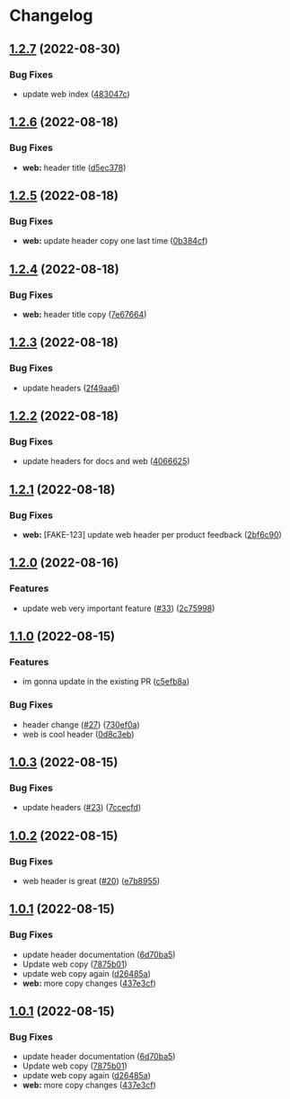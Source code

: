 # Changelog

## [1.2.7](https://github.com/msutkowski/cf-previews-test/compare/web-v1.2.6...web-v1.2.7) (2022-08-30)


### Bug Fixes

* update web index ([483047c](https://github.com/msutkowski/cf-previews-test/commit/483047c5d8dd95c64e30696bdbf2909d55e3a388))

## [1.2.6](https://github.com/msutkowski/cf-previews-test/compare/web-v1.2.5...web-v1.2.6) (2022-08-18)


### Bug Fixes

* **web:** header title ([d5ec378](https://github.com/msutkowski/cf-previews-test/commit/d5ec3787da85518dc58f4b011a818842e4536566))

## [1.2.5](https://github.com/msutkowski/cf-previews-test/compare/web-v1.2.4...web-v1.2.5) (2022-08-18)


### Bug Fixes

* **web:** update header copy one last time ([0b384cf](https://github.com/msutkowski/cf-previews-test/commit/0b384cfe3362ad4ce7d309dcbeaf5012dd9df9d1))

## [1.2.4](https://github.com/msutkowski/cf-previews-test/compare/web-v1.2.3...web-v1.2.4) (2022-08-18)


### Bug Fixes

* **web:** header title copy ([7e67664](https://github.com/msutkowski/cf-previews-test/commit/7e6766464f70c6a432a8193ab94951fa4f7ad00b))

## [1.2.3](https://github.com/msutkowski/cf-previews-test/compare/web-v1.2.2...web-v1.2.3) (2022-08-18)


### Bug Fixes

* update headers ([2f49aa6](https://github.com/msutkowski/cf-previews-test/commit/2f49aa63e142d31c3aa6e7d7fe0491609c7c3c19))

## [1.2.2](https://github.com/msutkowski/cf-previews-test/compare/web-v1.2.1...web-v1.2.2) (2022-08-18)


### Bug Fixes

* update headers for docs and web ([4066625](https://github.com/msutkowski/cf-previews-test/commit/40666258d60622e3627e5d6978135f1498c66cf0))

## [1.2.1](https://github.com/msutkowski/cf-previews-test/compare/web-v1.2.0...web-v1.2.1) (2022-08-18)


### Bug Fixes

* **web:** [FAKE-123] update web header per product feedback ([2bf6c90](https://github.com/msutkowski/cf-previews-test/commit/2bf6c906f3dbb912833d908713f4d07c9b9a13ba))

## [1.2.0](https://github.com/msutkowski/cf-previews-test/compare/web-v1.1.0...web-v1.2.0) (2022-08-16)


### Features

* update web very important feature ([#33](https://github.com/msutkowski/cf-previews-test/issues/33)) ([2c75998](https://github.com/msutkowski/cf-previews-test/commit/2c759985b90af35a6aa34205f7b5b10574265425))

## [1.1.0](https://github.com/msutkowski/cf-previews-test/compare/web-v1.0.3...web-v1.1.0) (2022-08-15)


### Features

* im gonna update in the existing PR ([c5efb8a](https://github.com/msutkowski/cf-previews-test/commit/c5efb8a30c5cc6303505db37d75a4fc32b670280))


### Bug Fixes

* header change ([#27](https://github.com/msutkowski/cf-previews-test/issues/27)) ([730ef0a](https://github.com/msutkowski/cf-previews-test/commit/730ef0a574083abd3748f746075ba9f47a176b42))
* web is cool header ([0d8c3eb](https://github.com/msutkowski/cf-previews-test/commit/0d8c3eb68714063c5ed58c7b96c705a53fac2b03))

## [1.0.3](https://github.com/msutkowski/cf-previews-test/compare/web-v1.0.2...web-v1.0.3) (2022-08-15)


### Bug Fixes

* update headers ([#23](https://github.com/msutkowski/cf-previews-test/issues/23)) ([7ccecfd](https://github.com/msutkowski/cf-previews-test/commit/7ccecfd71ab1d4e9572d9ae5dd76241753cfb57b))

## [1.0.2](https://github.com/msutkowski/cf-previews-test/compare/web-v1.0.1...web-v1.0.2) (2022-08-15)


### Bug Fixes

* web header is great ([#20](https://github.com/msutkowski/cf-previews-test/issues/20)) ([e7b8955](https://github.com/msutkowski/cf-previews-test/commit/e7b8955f19d7444f8c8dfd6633b2c2697feafe61))

## [1.0.1](https://github.com/msutkowski/cf-previews-test/compare/web-v1.0.0...web-v1.0.1) (2022-08-15)


### Bug Fixes

* update header documentation ([6d70ba5](https://github.com/msutkowski/cf-previews-test/commit/6d70ba55533955c7c3bb96ad1fc343d97753483e))
* Update web copy ([7875b01](https://github.com/msutkowski/cf-previews-test/commit/7875b01811c2988d21d9ebcb67753029e4797865))
* update web copy again ([d26485a](https://github.com/msutkowski/cf-previews-test/commit/d26485a6db2c938fa5db1db3ecc66774940d5e4f))
* **web:** more copy changes ([437e3cf](https://github.com/msutkowski/cf-previews-test/commit/437e3cf6f55481f53e1b1dffa8063fd51ad727b9))

## [1.0.1](https://github.com/msutkowski/cf-previews-test/compare/web-v1.0.0...web-v1.0.1) (2022-08-15)


### Bug Fixes

* update header documentation ([6d70ba5](https://github.com/msutkowski/cf-previews-test/commit/6d70ba55533955c7c3bb96ad1fc343d97753483e))
* Update web copy ([7875b01](https://github.com/msutkowski/cf-previews-test/commit/7875b01811c2988d21d9ebcb67753029e4797865))
* update web copy again ([d26485a](https://github.com/msutkowski/cf-previews-test/commit/d26485a6db2c938fa5db1db3ecc66774940d5e4f))
* **web:** more copy changes ([437e3cf](https://github.com/msutkowski/cf-previews-test/commit/437e3cf6f55481f53e1b1dffa8063fd51ad727b9))
